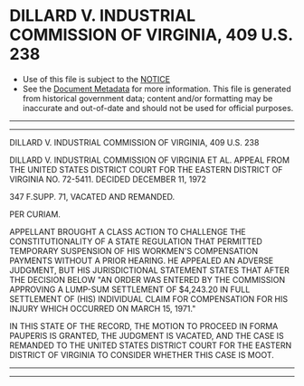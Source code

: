---
---

# DILLARD V. INDUSTRIAL COMMISSION OF VIRGINIA, 409 U.S. 238

* Use of this file is subject to the [NOTICE](https://github.com/publicdocs/notice/blob/master/NOTICE)
* See the [Document Metadata](../../../) for more information.
  This file is generated from historical government data; content and/or formatting may be inaccurate and out-of-date and should not be used for official purposes.

----------
----------

DILLARD V. INDUSTRIAL COMMISSION OF VIRGINIA, 409 U.S. 238

DILLARD V. INDUSTRIAL COMMISSION OF VIRGINIA ET AL. APPEAL FROM THE UNITED STATES DISTRICT COURT FOR THE EASTERN DISTRICT OF VIRGINIA NO. 72-5411.  DECIDED DECEMBER 11, 1972

347 F.SUPP.  71, VACATED AND REMANDED.

PER CURIAM.

APPELLANT BROUGHT A CLASS ACTION TO CHALLENGE THE CONSTITUTIONALITY OF A STATE REGULATION THAT PERMITTED TEMPORARY SUSPENSION OF HIS WORKMEN'S COMPENSATION PAYMENTS WITHOUT A PRIOR HEARING.  HE APPEALED AN ADVERSE JUDGMENT, BUT HIS JURISDICTIONAL STATEMENT STATES THAT AFTER THE DECISION BELOW "AN ORDER WAS ENTERED BY THE COMMISSION APPROVING A LUMP-SUM SETTLEMENT OF $4,243.20 IN FULL SETTLEMENT OF (HIS) INDIVIDUAL CLAIM FOR COMPENSATION FOR HIS INJURY WHICH OCCURRED ON MARCH 15, 1971."

IN THIS STATE OF THE RECORD, THE MOTION TO PROCEED IN FORMA PAUPERIS IS GRANTED, THE JUDGMENT IS VACATED, AND THE CASE IS REMANDED TO THE UNITED STATES DISTRICT COURT FOR THE EASTERN DISTRICT OF VIRGINIA TO CONSIDER WHETHER THIS CASE IS MOOT.


----------
----------

